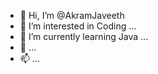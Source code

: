 - 👋 Hi, I’m @AkramJaveeth
- 👀 I’m interested in Coding ...
- 🌱 I’m currently learning Java ...
- 💞️  ...
- 📫  ...

<!---
AkramJaveeth/AkramJaveeth is a ✨ special ✨ repository because its `README.md` (this file) appears on your GitHub profile.
You can click the Preview link to take a look at your changes.
--->
